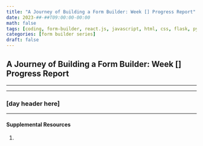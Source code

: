 ```yaml
---
title: "A Journey of Building a Form Builder: Week [] Progress Report"
date: 2023-##-##T09:00:00-00:00
math: false
tags: [coding, form-builder, react.js, javascript, html, css, flask, python]
categories: [form builder series]
draft: false
---
```

## A Journey of Building a Form Builder: Week [] Progress Report

-----------------------------------------------
 <!-- ![]() -->

-----------------------------------------------
<!-- blog post goes here -->
### [day header here]

-----------------------------------------------

#### Supplemental Resources

1.

